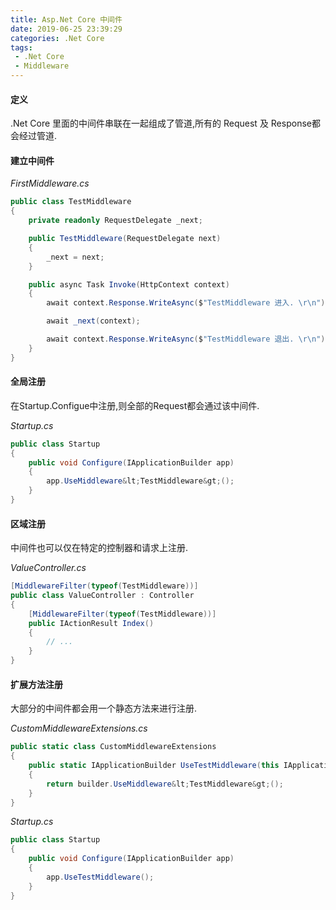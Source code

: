 ```yaml
---
title: Asp.Net Core 中间件
date: 2019-06-25 23:39:29
categories: .Net Core
tags:
 - .Net Core
 - Middleware
---
```

#### 定义
.Net Core 里面的中间件串联在一起组成了管道,所有的 Request 及 Response都会经过管道.
<!--more-->
#### 建立中间件
*FirstMiddleware.cs*
```cs
public class TestMiddleware
{
    private readonly RequestDelegate _next;

    public TestMiddleware(RequestDelegate next)
    {
        _next = next;
    }

    public async Task Invoke(HttpContext context)
    {
        await context.Response.WriteAsync($"TestMiddleware 进入. \r\n");

        await _next(context);

        await context.Response.WriteAsync($"TestMiddleware 退出. \r\n");
    }
}
```
#### 全局注册
在Startup.Configue中注册,则全部的Request都会通过该中间件.

*Startup.cs*
```cs
public class Startup
{
    public void Configure(IApplicationBuilder app)
    {
        app.UseMiddleware&lt;TestMiddleware&gt;();
    }
}
```
#### 区域注册
中间件也可以仅在特定的控制器和请求上注册.

*ValueController.cs*
```cs
[MiddlewareFilter(typeof(TestMiddleware))]
public class ValueController : Controller
{
    [MiddlewareFilter(typeof(TestMiddleware))]
    public IActionResult Index()
    {
        // ...
    }
}
```
#### 扩展方法注册
大部分的中间件都会用一个静态方法来进行注册.

*CustomMiddlewareExtensions.cs*
```cs
public static class CustomMiddlewareExtensions
{
    public static IApplicationBuilder UseTestMiddleware(this IApplicationBuilder builder)
    {
        return builder.UseMiddleware&lt;TestMiddleware&gt;();
    }
}
```
*Startup.cs*
```cs
public class Startup
{
    public void Configure(IApplicationBuilder app)
    {
        app.UseTestMiddleware();
    }
}
```